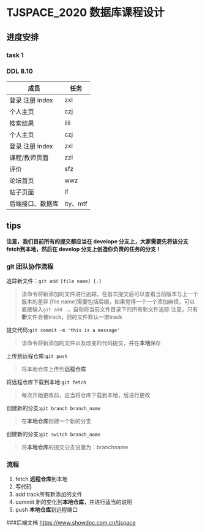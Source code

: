 # TJSPACE_2020 数据库课程设计

## 进度安排

### task 1
### DDL 8.10

成员  | 任务
------------- | -------------
登录 注册 index  | zxl
个人主页  |  czj
搜索结果  |  lili
个人主页  |  czj
登录 注册 index  | zxl
课程/教师页面  |  zzl
评价  |  sfz
论坛首页  |  wwz
帖子页面  | lf
后端接口、数据库 | lty、mtf

## tips
**注意，我们目前所有的提交都应当在 develope 分支上，大家需要先将该分支 fetch到本地，然后在 develop 分支上创造你负责的任务的分支！**
### git 团队协作流程

追踪新文件：`git add [file name] [.]`
>该命令将新添加的文件进行追踪，在首次提交后可以查看当前版本与上一个版本的差异
>[file name]需要包括后缀，如果觉得一个一个添加麻烦，可以直接输入`git add .`，自动将当前文件目录下的所有新文件追踪
>注意，只有**新**文件会被track，旧的文件默认一直track

提交代码:`git commit -m 'this is a message'`
>该命令将新添加的文件以及改变的代码提交，并在**本地**保存

上传到远程仓库:`git push`
>将本地仓库上传到**远程仓库**

将远程仓库下载到本地:`git fetch`
>每次开始更改前，应当将仓库下载到本地，后进行更改

创建新的分支:`git branch branch_name`
>在**本地仓库**创建一个新的分支

创建新的分支:`git switch branch_name`
>将**本地仓库**的提交分支设置为：branchname

### 流程

1. fetch **远程仓库**到本地
2. 写代码
3. add track所有新添加的文件
4. commit 新的变化到**本地仓库**，并进行适当的说明
5. push **本地仓库**到远程端口


###后端文档
https://www.showdoc.com.cn/tjspace
